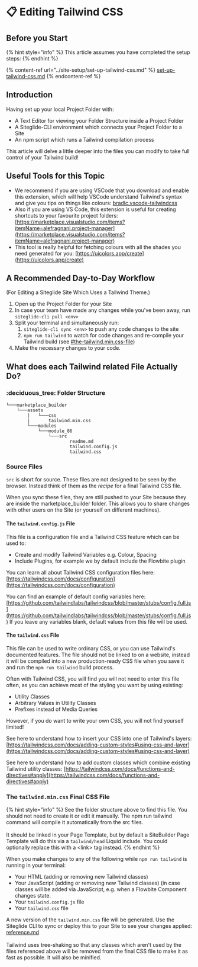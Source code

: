 # 📋 Editing Tailwind CSS

## Before you Start

{% hint style="info" %}
This article assumes you have completed the setup steps:
{% endhint %}

{% content-ref url="../site-setup/set-up-tailwind-css.md" %}
[set-up-tailwind-css.md](../site-setup/set-up-tailwind-css.md)
{% endcontent-ref %}

## Introduction

Having set up your local Project Folder with:

* A Text Editor for viewing your Folder Structure inside a Project Folder
* A Siteglide-CLI environment which connects your Project Folder to a Site
* An npm script which runs a Tailwind compilation process

This article will delve a little deeper into the files you can modify to take full control of your Tailwind build!

## Useful Tools for this Topic

* We recommend if you are using VSCode that you download and enable this extension, which will help VSCode understand Tailwind's syntax and give you tips on things like colours: [bradlc.vscode-tailwindcss](https://marketplace.visualstudio.com/items?itemName=bradlc.vscode-tailwindcss)
* Also if you are using VS Code, this extension is useful for creating shortcuts to your favourite project folders: [https://marketplace.visualstudio.com/items?itemName=alefragnani.project-manager](https://marketplace.visualstudio.com/items?itemName=alefragnani.project-manager)
* This tool is really helpful for fetching colours with all the shades you need generated for you: [https://uicolors.app/create](https://uicolors.app/create)

## A Recommended Day-to-Day Workflow

(For Editing a Siteglide Site Which Uses a Tailwind Theme.)

1. Open up the Project Folder for your Site
2. In case your team have made any changes while you've been away, run `siteglide-cli pull <env>`
3. Split your terminal and simultaneously run:
   1. `siteglide-cli sync <env>` to push any code changes to the site
   2. `npm run tailwind` to watch for code changes and re-compile your Tailwind build (see [#the-tailwind.min.css-file](editing-tailwind-css.md#the-tailwind.min.css-file "mention"))
4. Make the necessary changes to your code.

## What does each Tailwind related File Actually Do?

### :deciduous\_tree: Folder Structure

```
└───marketplace_builder
    └───assets
        |   └───css
        |       tailwind.min.css
        └───modules
            └───module_86
                └───src
                        readme.md
                        tailwind.config.js
                        tailwind.css
```

### Source Files

`src` is short for source. These files are not designed to be seen by the browser. Instead think of them as the _recipe_ for a final Tailwind CSS file.

When you sync these files, they are still pushed to your Site because they are inside the marketplace\_builder folder. This allows you to share changes with other users on the Site (or yourself on different machines).

#### The `tailwind.config.js` File

This file is a configuration file and a Tailwind CSS feature which can be used to:

* Create and modify Tailwind Variables e.g. Colour, Spacing
* Include Plugins, for example we by default include the Flowbite plugin

You can learn all about Tailwind CSS configuration files here: [https://tailwindcss.com/docs/configuration](https://tailwindcss.com/docs/configuration)

You can find an example of default config variables here: [https://github.com/tailwindlabs/tailwindcss/blob/master/stubs/config.full.js](https://github.com/tailwindlabs/tailwindcss/blob/master/stubs/config.full.js) If you leave any variables blank, default values from this file will be used.

#### The `tailwind.css` File

This file can be used to write ordinary CSS, or you can use Tailwind's documented features. The file should not be linked to on a website, instead it will be compiled into a new production-ready CSS file when you save it and run the `npm run tailwind` build process.

Often with Tailwind CSS, you will find you will not need to enter this file often, as you can achieve most of the styling you want by using existing:

* Utility Classes
* Arbitrary Values in Utility Classes
* Prefixes instead of Media Queries

However, if you do want to write your own CSS, you will not find yourself limited!

See here to understand how to insert your CSS into one of Tailwind's layers: [https://tailwindcss.com/docs/adding-custom-styles#using-css-and-layer](https://tailwindcss.com/docs/adding-custom-styles#using-css-and-layer)

See here to understand how to add custom classes which combine existing Tailwind utility classes: [https://tailwindcss.com/docs/functions-and-directives#apply](https://tailwindcss.com/docs/functions-and-directives#apply)

### The `tailwind.min.css` Final CSS File

{% hint style="info" %}
See the folder structure above to find this file. You should not need to create it or edit it manually. The npm run tailwind command will compile it automatically from the src files.\
\
It should be linked in your Page Template, but by default a SiteBuilder Page Template will do this via a `tailwind/head` Liquid include. You could optionally replace this with a \<link> tag instead.
{% endhint %}

When you make changes to any of the following while `npm run tailwind` is running in your terminal:

* Your HTML (adding or removing new Tailwind classes)
* Your JavaScript (adding or removing new Tailwind classes) (in case classes will be added via JavaScript, e.g. when a Flowbite Component changes state.
* Your `tailwind.config.js` file
* Your `tailwind.css` file

A new version of the `tailwind.min.css` file will be generated. Use the Siteglide CLI to sync or deploy this to your Site to see your changes applied: [reference.md](../../../developer-tools/cli/reference.md "mention")\
\
Tailwind uses tree-shaking so that any classes which aren't used by the files referenced above will be removed from the final CSS file to make it as fast as possible. It will also be minified.
